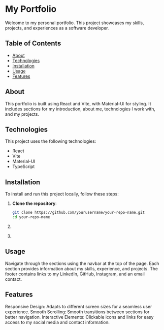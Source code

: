 # My Portfolio

Welcome to my personal portfolio. This project showcases my skills, projects, and experiences as a software developer.

## Table of Contents

- [About](#about)
- [Technologies](#technologies)
- [Installation](#installation)
- [Usage](#usage)
- [Features](#features)

## About

This portfolio is built using React and Vite, with Material-UI for styling. It includes sections for my introduction, about me, technologies I work with, and my projects.

## Technologies

This project uses the following technologies:

- React
- Vite
- Material-UI
- TypeScript

## Installation

To install and run this project locally, follow these steps:

1. **Clone the repository**:

   ```bash
   git clone https://github.com/yourusername/your-repo-name.git
   cd your-repo-name

   ```

2. ```npm install

   ```

3. ```npm run dev

   ```

## Usage

Navigate through the sections using the navbar at the top of the page. Each section provides information about my skills, experience, and projects. The footer contains links to my LinkedIn, GitHub, Instagram, and an email contact.

## Features

Responsive Design: Adapts to different screen sizes for a seamless user experience.
Smooth Scrolling: Smooth transitions between sections for better navigation.
Interactive Elements: Clickable icons and links for easy access to my social media and contact information.
